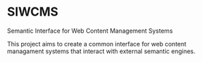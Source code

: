 # SIWCMS
Semantic Interface for Web Content Management Systems

This project aims to create a common interface for web content managament systems that interact with external semantic engines.

